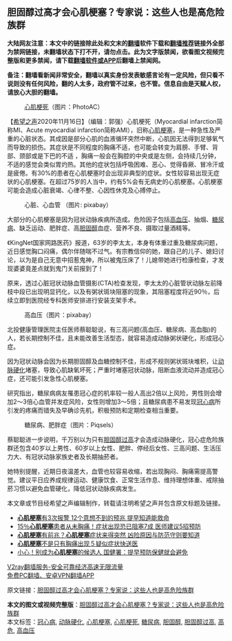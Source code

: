  <h2>胆固醇过高才会心肌梗塞？专家说：这些人也是高危险族群</h2> <p class="notice"><b>大陆网友注意：本文中的链接除此处和文末的<a href="https://github.com/bannedbook/fanqiang" >翻墙</a>软件下载和<a href="https://github.com/killgcd/justmysocks/blob/master/README.md">翻墙推荐</a>链接外全部为禁网链接，未翻墙状态下打不开，请勿点击。此为文字版禁闻，欲看图文视频完整版和更多禁闻，请下载<a href="https://github.com/bannedbook/fanqiang">翻墙软件或APP</a>后翻墙上禁闻网。</p><p>备注：翻墙看新闻非常安全，翻墙以真实身份发表敏感言论有一定风险，但只看不说则没有任何风险，翻的人太多，政府管不过来，也不管。信息自由是天赋人权，请放心大胆的翻墙。</b></p>  <div class="entry"> <figure><figcaption><a href="https://www.bannedbook.org/bnews/tag/%e5%bf%83%e8%82%8c%e6%a2%97%e6%ad%bb/" class="st_tag internal_tag" rel="tag" title="标签 心肌梗死 下的日志">心肌梗死</a>（图片：PhotoAC）</figcaption></figure> <p>【<span class='wp_keywordlink_affiliate'><a href="https://www.soundofhope.org" title="希望之声" target="_blank">希望之声</a></span>2020年11月16日】（编辑：郭强）心肌梗死（Myocardial infarction简称MI、Acute myocardial infarction简称AMI），旧称<a href="https://www.bannedbook.org/bnews/tag/%E5%BF%83%E8%82%8C%E6%A2%97%E5%A1%9E/" class="st_tag internal_tag" rel="tag" title="标签 心肌梗塞 下的日志">心肌梗塞</a>，是一种急性及严重的心脏状态。其成因是部分心肌的血液循环突然中断，心肌因无法得到足够氧气而导致的损伤。其症状是不同程度的胸痛不适，也可能会转变为肩膀、手臂、背部、颈部或是下巴的不适 ，胸痛一般会在胸腔的中央或是左侧，会持续几分钟，不适的感觉会类似胃灼热。其他的症状包括呼吸困难、恶心、觉得昏厥、冒冷汗或是疲倦。有30%的患者在心肌梗塞时会出现非典型的症状。女性较容易出现无症状的心肌梗塞。在超过75岁的人当中，约有5%会有无病史的心肌梗塞。心肌梗塞可能会造成心脏衰竭、心律不整、心因性休克及心搏停止。</p> <figure><figcaption>心脏、心血管  （图片: pixabay）</figcaption></figure> <p>大部分的心肌梗塞是因为冠状动脉疾病所造成。危险因子包括<a href="https://www.bannedbook.org/bnews/tag/%e9%ab%98%e8%a1%80%e5%8e%8b/" class="st_tag internal_tag" rel="tag" title="标签 高血压 下的日志">高血压</a>、抽烟、<a href="https://www.bannedbook.org/bnews/tag/%e7%b3%96%e5%b0%bf%e7%97%85/" class="st_tag internal_tag" rel="tag" title="标签 糖尿病 下的日志">糖尿病</a>、缺乏运动、肥胖症、高<a href="https://www.bannedbook.org/bnews/tag/%e8%83%86%e5%9b%ba%e9%86%87/" class="st_tag internal_tag" rel="tag" title="标签 胆固醇 下的日志">胆固醇</a>血症、营养不良、摄取过量酒精等。</p>  <p>《KingNet国家网路医药》报道，63岁的李太太，本身有体重过重及糖尿病问题，近日感觉胸口闷痛，偶尔伴随喘不过气。有宗教信仰的她，跟自己的儿子、媳妇讨论，以为是自己无意中招惹鬼神，所以被鬼压床了！儿媳带她进行检康检查，才发现婆婆竟差点就到鬼门关前报到了！</p> <p>原来，透过心脏冠状动脉血管摄影(CTA)检查发现，李太太的心脏管状动脉左前降枝中段已出现明显钙化，以及有粥状斑块阻塞的现象，其阻塞程度将近90％，后续立即到医院经专科医师安排进行安装支架手术。</p>  <figure><figcaption>高血压（图片：pixabay）</figcaption></figure> <p>北投健康管理医院主任医师蔡聪聪说，有三高问题(高血压、糖尿病、高血脂)的人，若长期控制不佳，且未能改善生活型态，就容易造成动脉粥状硬化，形成冠心症。</p> <p>因为冠状动脉会因为长期胆固醇及血糖控制不佳，形成不规则粥状斑块堆积，让<a href="https://www.bannedbook.org/bnews/tag/%e5%8a%a8%e8%84%89%e7%a1%ac%e5%8c%96/" class="st_tag internal_tag" rel="tag" title="标签 动脉硬化 下的日志">动脉硬化</a>堵塞，导致心肌缺氧坏死；严重时堵塞冠状动脉，阻断血液流动并造成冠心症，还可能引发急性心肌梗塞。</p>  <p>研究指出，糖尿病病友罹患冠心症的机率较一般人高出2倍以上风险，男性则会增加2～3倍心血管并发症风险，女性则增加3～5倍；且糖尿病患不易发现<a href="https://www.bannedbook.org/bnews/tag/%E5%86%A0%E5%BF%83%E7%97%85/" class="st_tag internal_tag" rel="tag" title="标签 冠心病 下的日志">冠心病</a>所引发的疼痛而错失及早确诊先机，积极预防和定期检查相当重要。</p> <figure><figcaption>糖尿病、肥胖症（图片：Piqsels）</figcaption></figure> <p>蔡聪聪进一步说明，千万别以为只有<a href="https://www.bannedbook.org/bnews/tag/%e8%83%86%e5%9b%ba%e9%86%87%e8%bf%87%e9%ab%98/" class="st_tag internal_tag" rel="tag" title="标签 胆固醇过高 下的日志">胆固醇过高</a>才会造成动脉硬化，冠心症危险族群还包含40岁以上男性、60岁以上女性、肥胖、停经后女性、三高问题、生活压力大、有冠状动脉家族史者及长期抽菸者。</p>  <p>她特别提醒，近期日夜温差大，血管也较容易收缩，若出现胸闷、胸痛需提高警觉。建议平日应养成规律运动、健康饮食、正常生活作息、维持理想体重、戒除抽菸习惯以避免血管硬化，降低冠状动脉疾病发生。</p> <p>本文章或节目经希望之声编辑制作，转载请注明希望之声并包含原文标题及链接。</p> <ul class='op-related-articles' title='相关阅读'> <li><a href='https://www.bannedbook.org/bnews/health/20201116/1431876.html' target='_blank'><b>心肌梗塞</b>有3次报警 12个意想不到的预兆 提早知道能救命</a></li> <li><a href='https://www.bannedbook.org/bnews/health/20201103/1424855.html' target='_blank'>15％<b>心肌梗塞</b>患者从未胸痛！症状出现恐已阻塞7成 医师建议5招预防</a></li> <li><a href='https://www.bannedbook.org/bnews/health/20201102/1424218.html' target='_blank'><b>心肌梗塞</b>有前兆？<b>心肌梗塞</b>症状来得突然 凶险原因与防范守则要知道</a></li> <li><a href='https://www.bannedbook.org/bnews/health/20201027/1420791.html' target='_blank'><b>心肌梗塞</b>不是只有胸痛出现５疑似症状快送医</a></li> <li><a href='https://www.bannedbook.org/bnews/health/20201026/1420344.html' target='_blank'>小心！别成为<b>心肌梗塞</b>的候选人 国健署：提早预防保健就会避免</a></li> </ul> <p class="texttj"> <a href="https://www.bannedbook.org/forum23/topic22702.html" target="_blank">V2ray翻墙服务-安全可靠经济高速无限流量</a><br/> <a href="https://github.com/bannedbook/fanqiang/wiki/%E7%A6%81%E9%97%BB%E7%BD%91%E5%AE%89%E5%8D%93%E7%BF%BB%E5%A2%99%E6%96%B0%E9%97%BBAPP" target="_blank">免费PC翻墙、安卓VPN翻墙APP</a></p><p>原文链接：<a class="src_link"  href="https://www.soundofhope.org/post/443101" target="_blank">胆固醇过高才会心肌梗塞？专家说：这些人也是高危险族群</a></p><a name='sharetosocial'></a>       <div><b>本文的图文或视频完整版</b>：<a href='https://www.bannedbook.org/bnews/comments/20201116/1431930.html'>胆固醇过高才会心肌梗塞？专家说：这些人也是高危险族群</a></div>  </div><!--END ENTRY--> <div class="postfooter"> <div>本文标签：<a href="https://www.bannedbook.org/bnews/tag/%E5%86%A0%E5%BF%83%E7%97%85/" rel="tag">冠心病</a>, <a href="https://www.bannedbook.org/bnews/tag/%e5%8a%a8%e8%84%89%e7%a1%ac%e5%8c%96/" rel="tag">动脉硬化</a>, <a href="https://www.bannedbook.org/bnews/tag/%E5%BF%83%E8%82%8C%E6%A2%97%E5%A1%9E/" rel="tag">心肌梗塞</a>, <a href="https://www.bannedbook.org/bnews/tag/%e5%bf%83%e8%82%8c%e6%a2%97%e6%ad%bb/" rel="tag">心肌梗死</a>, <a href="https://www.bannedbook.org/bnews/tag/%e7%b3%96%e5%b0%bf%e7%97%85/" rel="tag">糖尿病</a>, <a href="https://www.bannedbook.org/bnews/tag/%e8%83%86%e5%9b%ba%e9%86%87/" rel="tag">胆固醇</a>, <a href="https://www.bannedbook.org/bnews/tag/%e8%83%86%e5%9b%ba%e9%86%87%e8%bf%87%e9%ab%98/" rel="tag">胆固醇过高</a>, <a href="https://www.bannedbook.org/bnews/tag/%E9%AB%98%E5%8D%B1/" rel="tag">高危</a>, <a href="https://www.bannedbook.org/bnews/tag/%e9%ab%98%e8%a1%80%e5%8e%8b/" rel="tag">高血压</a></div>  </div><!--END POSTFOOTER--> 